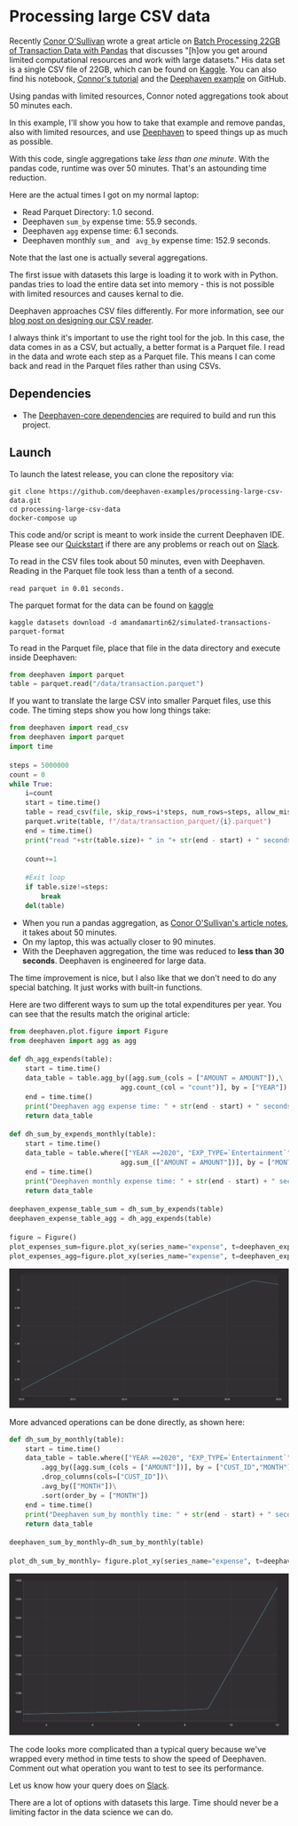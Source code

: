 # Processing large CSV data

Recently [Conor O'Sullivan](https://conorosullyds.medium.com/) wrote a great article on [Batch Processing 22GB of Transaction Data with Pandas](https://towardsdatascience.com/batch-processing-22gb-of-transaction-data-with-pandas-c6267e65ff36) that discusses "[h]ow you get around limited computational resources and work with large datasets." His data set is a single CSV file of 22GB, which can be found  on [Kaggle](https://www.kaggle.com/conorsully1/simulated-transactions). You can also find his notebook, [Connor's tutorial](https://github.com/conorosully/medium-articles/blob/master/src/batch_processing.ipynb) and the [Deephaven example](https://github.com/deephaven-examples/processing-large-csv-data) on GitHub.

Using pandas with limited resources, Connor noted aggregations took about 50 minutes each.  

In this example, I'll show you how to take that example and remove pandas, also with limited resources, and use [Deephaven](https://deephaven.io/) to speed things up as much as possible.

With this code, single aggregations take _less than one minute_. With the pandas code, runtime was over 50 minutes. That's an astounding time reduction.

Here are the actual times I got on my normal laptop:

- Read Parquet Directory:  1.0 second.
- Deephaven `sum_by` expense time: 55.9 seconds.
- Deephaven `agg` expense time: 6.1 seconds.
- Deephaven monthly `sum_`  and ` avg_by` expense time: 152.9 seconds.

Note that the last one is actually several aggregations.

The first issue with datasets this large is loading it to work with in Python. pandas tries to load the entire data set into memory -  this is not possible with limited resources and causes kernal to die.

Deephaven approaches CSV files differently. For more information, see our [blog post on designing our CSV reader](https://deephaven.io/blog/2022/02/23/csv-reader/).

I always think it's important to use the right tool for the job. In this case, the data comes in as a CSV, but actually, a better format is a Parquet file.  I read in the data and wrote each step as a Parquet file.  This means I can come back and read in the Parquet files rather than using CSVs.


## Dependencies

* The [Deephaven-core dependencies](https://github.com/deephaven/deephaven-core#required-dependencies) are required to build and run this project.

## Launch

To launch the latest release, you can clone the repository via:

```shell
git clone https://github.com/deephaven-examples/processing-large-csv-data.git
cd processing-large-csv-data
docker-compose up
```

This code and/or script is meant to work inside the current Deephaven IDE.  Please see our [Quickstart](https://deephaven.io/core/docs/tutorials/quickstart/) if there are any problems or reach out on [Slack](https://join.slack.com/t/deephavencommunity/shared_invite/zt-11x3hiufp-DmOMWDAvXv_pNDUlVkagLQ).


To read in the CSV files took about 50 minutes, even with Deephaven.  Reading in the Parquet file took less than a tenth of a second.

`read parquet in 0.01 seconds.`

The parquet format for the data can be found on [kaggle](https://www.kaggle.com/datasets/amandamartin62/simulated-transactions-parquet-format)

```shell
kaggle datasets download -d amandamartin62/simulated-transactions-parquet-format
```

To read in the Parquet file, place that file in the data directory and execute inside Deephaven:

```python
from deephaven import parquet
table = parquet.read("/data/transaction.parquet")
```

If you want to translate the large CSV into smaller Parquet files, use this code. The timing steps show you how long things take:

```python
from deephaven import read_csv
from deephaven import parquet
import time

steps = 5000000
count = 0
while True:
    i=count
    start = time.time()
    table = read_csv(file, skip_rows=i*steps, num_rows=steps, allow_missing_columns=True, ignore_excess_columns = True)
    parquet.write(table, f"/data/transaction_parquet/{i}.parquet")
    end = time.time()
    print("read "+str(table.size)+ " in "+ str(end - start) + " seconds." + " iteration number ", i)

    count+=1

    #Exit loop
    if table.size!=steps:
        break
    del(table)
```

- When you run a pandas aggregation, as [Conor O'Sullivan's article notes](https://towardsdatascience.com/batch-processing-22gb-of-transaction-data-with-pandas-c6267e65ff36), it takes about 50 minutes. 
- On my laptop, this was actually closer to 90 minutes. 
- With the Deephaven aggregation, the time was reduced to **less than 30 seconds**.  Deephaven is engineered for large data. 

The time improvement is nice, but I also like that we don't need to do any special batching. It just works with built-in functions.

Here are two different ways to sum up the total expenditures per year. You can see that the results match the original article:

```python
from deephaven.plot.figure import Figure
from deephaven import agg as agg

def dh_agg_expends(table):
    start = time.time()
    data_table = table.agg_by([agg.sum_(cols = ["AMOUNT = AMOUNT"]),\
                            agg.count_(col = "count")], by = ["YEAR"]).sort(order_by = ["YEAR"])
    end = time.time()
    print("Deephaven agg expense time: " + str(end - start) + " seconds.")
    return data_table

def dh_sum_by_expends_monthly(table):
    start = time.time()
    data_table = table.where(["YEAR ==2020", "EXP_TYPE=`Entertainment`"]).agg_by([\
                            agg.sum_(["AMOUNT = AMOUNT"])], by = ["MONTH"]).sort(order_by = ["MONTH"])
    end = time.time()
    print("Deephaven monthly expense time: " + str(end - start) + " seconds.")
    return data_table

deephaven_expense_table_sum = dh_sum_by_expends(table)
deephaven_expense_table_agg = dh_agg_expends(table)

figure = Figure()
plot_expenses_sum=figure.plot_xy(series_name="expense", t=deephaven_expense_table_sum, x="YEAR",y="AMOUNT").show()
plot_expenses_agg=figure.plot_xy(series_name="expense", t=deephaven_expense_table_agg, x="YEAR",y="AMOUNT").show()

```

![img](total_expend.png)

More advanced operations can be done directly, as shown here: 

```python
def dh_sum_by_monthly(table):
    start = time.time()
    data_table = table.where(["YEAR ==2020", "EXP_TYPE=`Entertainment`"])\
        .agg_by([agg.sum_(cols = ["AMOUNT"])], by = ["CUST_ID","MONTH"])\
        .drop_columns(cols=["CUST_ID"])\
        .avg_by(["MONTH"])\
        .sort(order_by = ["MONTH"])
    end = time.time()
    print("Deephaven sum_by monthly time: " + str(end - start) + " seconds.")
    return data_table

deephaven_sum_by_monthly=dh_sum_by_monthly(table)

plot_dh_sum_by_monthly= figure.plot_xy(series_name="expense", t=deephaven_sum_by_monthly, x="MONTH",y="AMOUNT").show()
```

![img](monthly.png)

The code looks more complicated than a typical query because we've wrapped every method in time tests to show the speed of Deephaven. Comment out what operation you want to test to see its performance.

Let us know how your query does on [Slack](https://deephaven.io/slack).

There are a lot of options with datasets this large. Time should never be a limiting factor in the data science we can do.
